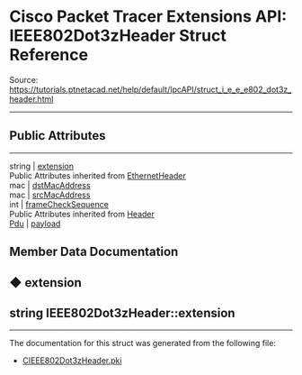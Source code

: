 # Cisco Packet Tracer Extensions API: IEEE802Dot3zHeader Struct Reference

Source: https://tutorials.ptnetacad.net/help/default/IpcAPI/struct_i_e_e_e802_dot3z_header.html

---

##  Public Attributes  
  
---  
string | [extension](struct_i_e_e_e802_dot3z_header.html#a9ee6c5adc0434307965ee2be4d180022)  
Public Attributes inherited from [EthernetHeader](struct_ethernet_header.html)  
mac | [dstMacAddress](struct_ethernet_header.html#acf9e852025be702005cbb9214b3f713d)  
mac | [srcMacAddress](struct_ethernet_header.html#a44a906963db6ad34302a2a1b800cb846)  
int | [frameCheckSequence](struct_ethernet_header.html#af3932041331efb3e19060de85b1aedde)  
Public Attributes inherited from [Header](struct_header.html)  
[Pdu](struct_pdu.html) | [payload](struct_header.html#a07ee8693faef1e16c65765b5bcdc366d)  
  
## Member Data Documentation

## ◆ extension

string IEEE802Dot3zHeader::extension  
---  
  
* * *

The documentation for this struct was generated from the following file:

  * [CIEEE802Dot3zHeader.pki](_c_i_e_e_e802_dot3z_header_8pki.html)


